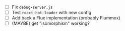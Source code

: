 - [ ] Fix `debug-server.js`
- [ ] Test `react-hot-loader` with new config
- [ ] Add back a Flux implementation (probably Flummox)
- [ ] (MAYBE) get "isomorphism" working?
